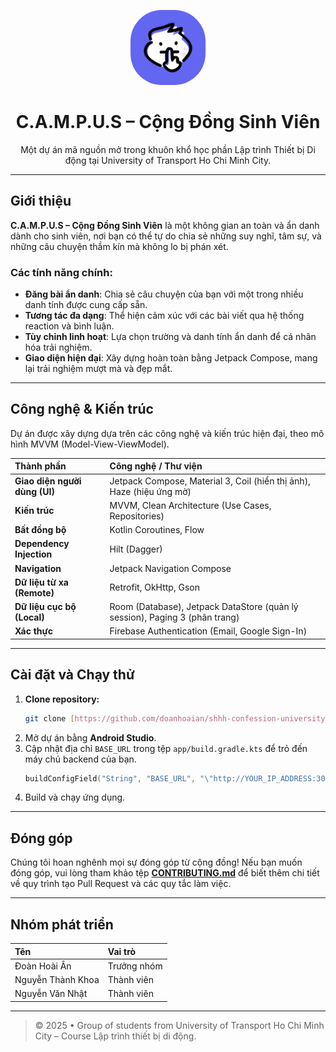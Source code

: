 <p align="center">
  <img src="app/src/main/ic_launcher-rounded.png" alt="Shhh logo" width="120" style="border-radius: 50px;"/>
</p>

<h1 align="center">C.A.M.P.U.S – Cộng Đồng Sinh Viên</h1>

<p align="center">
  Một dự án mã nguồn mở trong khuôn khổ học phần Lập trình Thiết bị Di động tại University of Transport Ho Chi Minh City.
</p>

---

## Giới thiệu

**C.A.M.P.U.S – Cộng Đồng Sinh Viên** là một không gian an toàn và ẩn danh dành cho sinh viên, nơi bạn có thể tự do chia sẻ những suy nghĩ, tâm sự, và những câu chuyện thầm kín mà không lo bị phán xét.
### Các tính năng chính:

* **Đăng bài ẩn danh**: Chia sẻ câu chuyện của bạn với một trong nhiều danh tính được cung cấp sẵn.
* **Tương tác đa dạng**: Thể hiện cảm xúc với các bài viết qua hệ thống reaction và bình luận.
* **Tùy chỉnh linh hoạt**: Lựa chọn trường và danh tính ẩn danh để cá nhân hóa trải nghiệm.
* **Giao diện hiện đại**: Xây dựng hoàn toàn bằng Jetpack Compose, mang lại trải nghiệm mượt mà và đẹp mắt.

---

## Công nghệ & Kiến trúc

Dự án được xây dựng dựa trên các công nghệ và kiến trúc hiện đại, theo mô hình MVVM (Model-View-ViewModel).

| Thành phần | Công nghệ / Thư viện |
| :--- | :--- |
| **Giao diện người dùng (UI)** | Jetpack Compose, Material 3, Coil (hiển thị ảnh), Haze (hiệu ứng mờ) |
| **Kiến trúc** | MVVM, Clean Architecture (Use Cases, Repositories) |
| **Bất đồng bộ** | Kotlin Coroutines, Flow |
| **Dependency Injection** | Hilt (Dagger) |
| **Navigation** | Jetpack Navigation Compose |
| **Dữ liệu từ xa (Remote)** | Retrofit, OkHttp, Gson |
| **Dữ liệu cục bộ (Local)** | Room (Database), Jetpack DataStore (quản lý session), Paging 3 (phân trang) |
| **Xác thực** | Firebase Authentication (Email, Google Sign-In) |

---

## Cài đặt và Chạy thử

1.  **Clone repository:**
    ```bash
    git clone [https://github.com/doanhoaian/shhh-confession-university-app.git](https://github.com/doanhoaian/shhh-confession-university-app.git)
    ```
2.  Mở dự án bằng **Android Studio**.
3.  Cập nhật địa chỉ `BASE_URL` trong tệp `app/build.gradle.kts` để trỏ đến máy chủ backend của bạn.
    ```kotlin
    buildConfigField("String", "BASE_URL", "\"http://YOUR_IP_ADDRESS:3000/api/\"")
    ```
4.  Build và chạy ứng dụng.

---

## Đóng góp

Chúng tôi hoan nghênh mọi sự đóng góp từ cộng đồng! Nếu bạn muốn đóng góp, vui lòng tham khảo tệp [**CONTRIBUTING.md**](./CONTRIBUTING.md) để biết thêm chi tiết về quy trình tạo Pull Request và các quy tắc làm việc.

---

## Nhóm phát triển

| Tên | Vai trò |
| :--- | :--- |
| Đoàn Hoài Ân | Trưởng nhóm |
| Nguyễn Thành Khoa | Thành viên |
| Nguyễn Văn Nhật | Thành viên |

---

> © 2025 • Group of students from University of Transport Ho Chi Minh City – Course Lập trình thiết bị di động.
